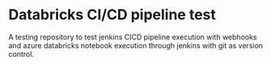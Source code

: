 # Databricks CI/CD pipeline test
A testing repository to test jenkins CICD pipeline execution with webhooks and azure databricks notebook execution through jenkins with git as version control.
